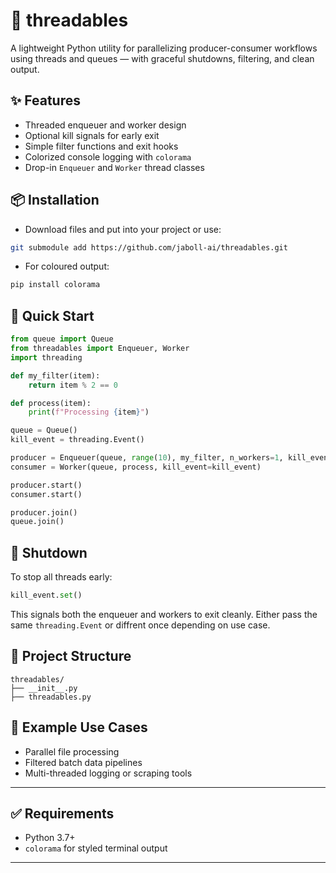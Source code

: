 # 🧵 threadables

A lightweight Python utility for parallelizing producer-consumer workflows using threads and queues — with graceful shutdowns, filtering, and clean output.

## ✨ Features

- Threaded enqueuer and worker design
- Optional kill signals for early exit
- Simple filter functions and exit hooks
- Colorized console logging with `colorama`
- Drop-in `Enqueuer` and `Worker` thread classes

## 📦 Installation

- Download files and put into your project or use:

```bash
git submodule add https://github.com/jaboll-ai/threadables.git
```
- For coloured output:
```bash
pip install colorama
```
## 🚀 Quick Start

```python
from queue import Queue
from threadables import Enqueuer, Worker
import threading

def my_filter(item):
    return item % 2 == 0

def process(item):
    print(f"Processing {item}")

queue = Queue()
kill_event = threading.Event()

producer = Enqueuer(queue, range(10), my_filter, n_workers=1, kill_event=kill_event)
consumer = Worker(queue, process, kill_event=kill_event)

producer.start()
consumer.start()

producer.join()
queue.join()
```

## 🛑 Shutdown

To stop all threads early:

```python
kill_event.set()
```

This signals both the enqueuer and workers to exit cleanly. Either pass the same `threading.Event` or diffrent once depending on use case.

## 📁 Project Structure

```
threadables/
├── __init__.py
├── threadables.py
```

## 🧪 Example Use Cases

- Parallel file processing
- Filtered batch data pipelines
- Multi-threaded logging or scraping tools

---

## ✅ Requirements

- Python 3.7+
- `colorama` for styled terminal output

---
